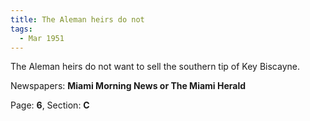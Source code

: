 ```yaml
---  
title: The Aleman heirs do not  
tags:  
  - Mar 1951  
---  
```

  
The Aleman heirs do not want to sell the southern tip of Key Biscayne.  
  
Newspapers: **Miami Morning News or The Miami Herald**  
  
Page: **6**, Section: **C** 
